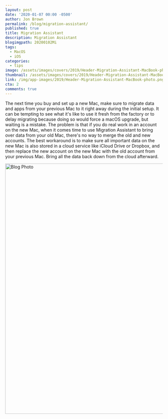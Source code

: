 ```yaml
---
layout: post
date: '2020-01-07 00:00 -0500'
author: Jon Brown
permalink: /blog/migration-assistant/
published: true
title: Migration Assistant
description: Migration Assistant
blogimgpath: 20200102Mi
tags:
  - MacOS
  - iOS
categories:
  - tips
image: /assets/images/covers/2019/Header-Migration-Assistant-MacBook-photo.png
thumbnail: /assets/images/covers/2019/Header-Migration-Assistant-MacBook-photo.png
link: /img/app-images/2019/Header-Migration-Assistant-MacBook-photo.png
cta: 2
comments: true
---
```

The next time you buy and set up a new Mac, make sure to migrate data
and apps from your previous Mac to it right away during the initial
setup. It can be tempting to see what it's like to use it fresh from the
factory or to delay migrating because doing so would force a macOS
upgrade, but waiting is a mistake. The problem is that if you do real
work in an account on the new Mac, when it comes time to use Migration
Assistant to bring over data from your old Mac, there's no way to merge
the old and new accounts. The best workaround is to make sure all
important data on the new Mac is also stored in a cloud service like
iCloud Drive or Dropbox, and then replace the new account on the new Mac
with the old account from your previous Mac. Bring all the data back
down from the cloud afterward.

<img alt="Blog Photo" src="{{ site.site_cdn }}/assets/images/blog/2019/20200102Mi/Migration-Assistant.png" class="img-fluid rounded m-2" width="800" />